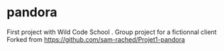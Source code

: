 # pandora
First project with Wild Code School . Group project for a fictionnal client
Forked from https://github.com/sam-rached/Projet1-pandora
